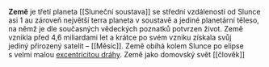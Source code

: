 **Země** je třetí planeta [[Sluneční soustava]] se střední vzdáleností od Slunce asi 1 au zároveň největší terra planeta v soustavě a jediné planetární těleso, na němž je dle současných vědeckých poznatků potvrzen život. Země vznikla před 4,6 miliardami let a krátce po svém vzniku získala svůj jediný přirozený satelit – [[Měsíc]]. Země obíhá kolem Slunce po elipse s velmi malou [excentricitou dráhy](https://cs.wikipedia.org/wiki/Excentricita_dr%C3%A1hy "Excentricita dráhy"). Země jako domovský svět [[člověk]]